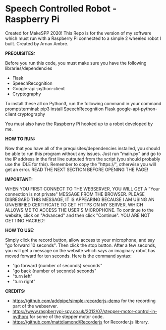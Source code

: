 # Speech Controlled Robot - Raspberry Pi
Created for MakeSPP 2020!
This Repo is for the version of my software which must run with a Raspberry Pi connected to a simple 2 wheeled robot I built.
Created by Arnav Ambre.

**PREQUISITES:**

Before you run this code, you must make sure you have the following libraries/dependencies
- Flask
- SpeechRecognition
- Google-api-python-client
- Cryptography

To install these all on Python3, run the following command in your command prompt/terminal:
pip3 install SpeechRecognition Flask google-api-python-client cryptography

You must also have the Raspberry Pi hooked up to a robot developed by me.

**HOW TO RUN:**

Now that you have all of the prequisites/dependencies installed, you should be able to run this program without any issues. Just run "main.py" and go to the IP address in the first line outputed from the script (you should probably use the IDLE for this). Remember to copy the "https://", otherwise you will get an error. READ THE NEXT SECTION BEFORE OPENING THE PAGE!

**IMPORTANT:**

WHEN YOU FIRST CONNECT TO THE WEBSERVER, YOU WILL GET A "Your connection is not private" MESSAGE FROM THE BROWSER. PLEASE DISREGARD THIS MESSAGE, IT IS APPEARING BECAUSE I AM USING AN UNVERIFIED CERTIFICATE TO GET HTTPS ON MY SERVER, WHICH ALLOWS ME TO ACCESS THE USER'S MICROPHONE. To continue to the website, click on "Advanced" and then click "Continue". YOU ARE NOT GETTING HACKED!

**HOW TO USE:**

Simply click the record button, allow access to your microphone, and say "go forward 10 seconds". Then click the stop button. After a few seconds, you will get a message on the website which says an imaginary robot has moved forward for ten seconds. Here is the command syntax:
- "go forward {number of seconds} seconds"
- "go back {number of seconds} seconds"
- "turn left"
- "turn right"

**CREDITS:**

- https://github.com/addpipe/simple-recorderjs-demo for the recording part of the webserver.
- https://www.raspberrypi-spy.co.uk/2012/07/stepper-motor-control-in-python/ for some of the stepper motor code.
- https://github.com/mattdiamond/Recorderjs for Recorder.js library.

